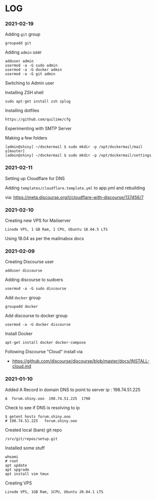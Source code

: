 # LOG

### 2021-02-19

Adding `git` group

    groupadd git

Adding `admin` user
	
	adduser admin
	usermod -a -G sudo admin
	usermod -a -G docker admin
    usermod -a -G git admin

Switching to Admin user

Installing ZSH shell

    sudo apt-get install zsh zplug

Installing dotfiles

    https://github.com/quilime/cfg

Experimenting with SMTP Server

Making a few folders

    [admin@shiny] ~/dockermail $ sudo mkdir -p /opt/dockermail/mail                                                                                                                                                                                                                                   ±[master]
    [admin@shiny] ~/dockermail $ sudo mkdir -p /opt/dockermail/settings


### 2021-02-11


Setting up Cloudflare for DNS

Adding `templates/cloudflare.template.yml` to app.yml and rebuilding

via: https://meta.discourse.org/t/cloudflare-with-discourse/137456/7


### 2021-02-10

Creating new VPS for Mailserver

	Linode VPS, 1 GB Ram, 1 CPU, Ubuntu 18.04.5 LTS

Using 18.04 as per the mailinabox docs



### 2021-02-09

Creating Discourse user

	adduser discourse

Adding discourse to sudoers

	usermod -a -G sudo discourse

Add `docker` group
	
	groupadd docker

Add discourse to docker group

	usermod -a -G docker discourse

Install Docker

	apt-get install docker docker-compose

Following Discourse "Cloud" install via 

- https://github.com/discourse/discourse/blob/master/docs/INSTALL-cloud.md



### 2021-01-10

Added A Record in domain DNS to point to server ip : 198.74.51.225

	A  forum.shiny.ooo  198.74.51.225  1798


Check to see if DNS is resolving to ip

	$ getent hosts forum.shiny.ooo
	# 198.74.51.225   forum.shiny.ooo


Created local (bare) git repo

	/srv/git/repos/setup.git


Installed some stuff

	whoami
	# root
	apt update
	apt upgrade
	apt install vim tmux


Creating VPS

	Linode VPS, 1GB Ram, 1CPU, Ubuntu 20.04.1 LTS



